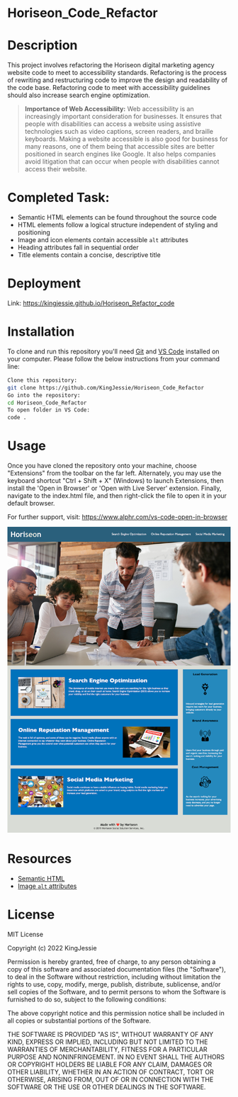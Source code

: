 # Horiseon_Code_Refactor

# Description

This project involves refactoring the Horiseon digital marketing agency website code to meet to accessibility standards. 
Refactoring is the process of rewriting and restructuring code to improve the design and readability of the code base. Refactoring code to meet with accessibility guidelines should also increase search engine optimization. 

> **Importance of Web Accessibility:**
Web accessibility is an increasingly important consideration for businesses. It ensures that people with disabilities can access a website using assistive technologies such as video captions, screen readers, and braille keyboards. Making a website accessible is also good for business for many reasons, one of them being that accessible sites are better positioned in search engines like Google. It also helps companies avoid litigation that can occur when people with disabilities cannot access their website.


# Completed Task:
* Semantic HTML elements can be found throughout the source code
* HTML elements follow a logical structure independent of styling and positioning
* Image and icon elements contain accessible `alt` attributes
* Heading attributes fall in sequential order
* Title elements contain a concise, descriptive title

# Deployment

Link: https://kingjessie.github.io/Horiseon_Refactor_code


# Installation

To clone and run this repository you'll need [Git](https://git-scm.com) and [VS Code](https://code.visualstudio.com/) installed on your computer. Please follow the below instructions from your command line:

```bash
Clone this repository:
git clone https://github.com/KingJessie/Horiseon_Code_Refactor
Go into the repository:
cd Horiseon_Code_Refactor
To open folder in VS Code:
code .
```

# Usage

Once you have cloned the repository onto your machine, choose "Extensions" from the toolbar on the far left. Alternately, you may use the keyboard shortcut "Ctrl + Shift + X" (Windows) to launch Extensions, then install the 'Open in Browser' or 'Open with Live Server' extension. Finally, navigate to the index.html file, and then right-click the file to open it in your default browser.

For further support, visit: https://www.alphr.com/vs-code-open-in-browser


![index.html screenshot](/assets/images/Horiseon_SC.png)

# Resources

* [Semantic HTML](https://www.w3schools.com/html/html5_semantic_elements.asp)
* [Image `alt` attributes](https://www.w3schools.com/tags/att_img_alt.asp)

# License

MIT License

Copyright (c) 2022 KingJessie

Permission is hereby granted, free of charge, to any person obtaining a copy
of this software and associated documentation files (the "Software"), to deal
in the Software without restriction, including without limitation the rights
to use, copy, modify, merge, publish, distribute, sublicense, and/or sell
copies of the Software, and to permit persons to whom the Software is
furnished to do so, subject to the following conditions:

The above copyright notice and this permission notice shall be included in all
copies or substantial portions of the Software.

THE SOFTWARE IS PROVIDED "AS IS", WITHOUT WARRANTY OF ANY KIND, EXPRESS OR
IMPLIED, INCLUDING BUT NOT LIMITED TO THE WARRANTIES OF MERCHANTABILITY,
FITNESS FOR A PARTICULAR PURPOSE AND NONINFRINGEMENT. IN NO EVENT SHALL THE
AUTHORS OR COPYRIGHT HOLDERS BE LIABLE FOR ANY CLAIM, DAMAGES OR OTHER
LIABILITY, WHETHER IN AN ACTION OF CONTRACT, TORT OR OTHERWISE, ARISING FROM,
OUT OF OR IN CONNECTION WITH THE SOFTWARE OR THE USE OR OTHER DEALINGS IN THE
SOFTWARE.

